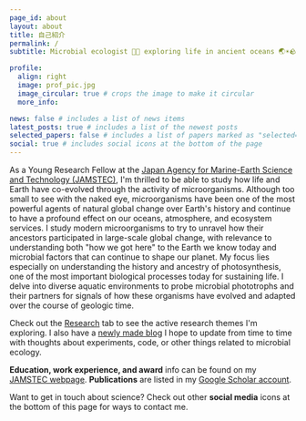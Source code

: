 ```yaml
---
page_id: about
layout: about
title: 自己紹介
permalink: /
subtitle: Microbial ecologist 🔬🦠 exploring life in ancient oceans 🌏☀️🪨

profile:
  align: right
  image: prof_pic.jpg
  image_circular: true # crops the image to make it circular
  more_info:

news: false # includes a list of news items
latest_posts: true # includes a list of the newest posts
selected_papers: false # includes a list of papers marked as "selected={true}"
social: true # includes social icons at the bottom of the page
---
```


As a Young Research Fellow at the <a href='https://www.jamstec.go.jp/e/'>Japan Agency for Marine-Earth Science and
Technology (JAMSTEC)</a>, I'm thrilled to be able to study how life and Earth have co-evolved through the activity of
microorganisms. Although too small to see with the naked eye, microorganisms have been one of the most powerful agents
of natural global change over Earth's history and continue to have a profound effect on our oceans, atmosphere, and
ecosystem services. I study modern microorganisms to try to unravel how their ancestors participated in large-scale
global change, with relevance to understanding both "how we got here" to the Earth we know today and microbial factors
that can continue to shape our planet. My focus lies especially on understanding the history and ancestry of
photosynthesis, one of the most important biological processes today for sustaining life. I delve into diverse aquatic
environments to probe microbial phototrophs and their partners for signals of how these organisms have evolved and
adapted over the course of geologic time.

Check out the <a href='/projects'>Research</a> tab to see the active research themes I'm exploring. I also have a
<a href='/blog'>newly made blog</a> I hope to update from time to time with thoughts about experiments, code, or other things
related to microbial ecology.

**Education, work experience, and award** info can be found on my <a href='https://www.jamstec.go.jp/sugar/e/members/personal/Jackson_M_Tsuji.html'>JAMSTEC webpage</a>.
**Publications** are listed in my <a href='https://scholar.google.com/citations?user=9W_OeUoAAAAJ&hl'>Google Scholar account</a>.

Want to get in touch about science? Check out other **social media** icons at the bottom of this page for ways to contact me.

<br/>
